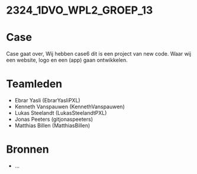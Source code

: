 # 2324_1DVO_WPL2_GROEP_13

# Case
Case gaat over, Wij hebben case6 dit is een project van new code. Waar wij een website, logo en een (app) gaan ontwikkelen.

# Teamleden
- Ebrar Yasli (EbrarYasliPXL)
- Kenneth Vanspauwen (KennethVanspauwen)
- Lukas Steelandt (LukasSteelandtPXL)
- Jonas Peeters (gitjonaspeeters)
- Matthias Billen (MatthiasBillen)

# Bronnen
- ...
